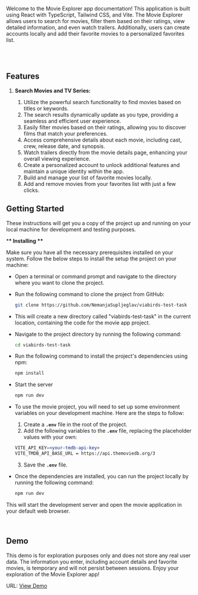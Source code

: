   <p >
Welcome to the Movie Explorer app documentation! This application is built using React with TypeScript, Tailwind CSS, and Vite. The Movie Explorer allows users to search for movies, filter them based on their ratings, view detailed information, and even watch trailers. Additionally, users can create accounts locally and add their favorite movies to a personalized favorites list.
  </p>

<br/>
<br/>

## Features

1. **Search Movies and TV Series:**

   1. Utilize the powerful search functionality to find movies based on titles or keywords.
   2. The search results dynamically update as you type, providing a seamless and efficient user experience.
   3. Easily filter movies based on their ratings, allowing you to discover films that match your preferences.
   4. Access comprehensive details about each movie, including cast, crew, release date, and synopsis.
   5. Watch trailers directly from the movie details page, enhancing your overall viewing experience.
   6. Create a personalized account to unlock additional features and maintain a unique identity within the app.
   7. Build and manage your list of favorite movies locally.
   8. Add and remove movies from your favorites list with just a few clicks.

## Getting Started

These instructions will get you a copy of the project up and running on your local machine for development and testing purposes.

\***\* Installing \*\***

Make sure you have all the necessary prerequisites installed on your system. Follow the below steps to install the setup the project on your machine:

- Open a terminal or command prompt and navigate to the directory where you want to clone the project.
- Run the following command to clone the project from GitHub:
  ```bash
  git clone https://github.com/NemanjaSupljeglav/viabirds-test-task
  ```
- This will create a new directory called "viabirds-test-task" in the current location, containing the code for the movie app project.
- Navigate to the project directory by running the following command:

  ```bash
  cd viabirds-test-task
  ```

- Run the following command to install the project's dependencies using npm:

  ```bash
  npm install
  ```

- Start the server

  ```bash
  npm run dev
  ```

- To use the movie project, you will need to set up some environment variables on your development machine. Here are the steps to follow:

  1. Create a **`.env`** file in the root of the project.
  2. Add the following variables to the **`.env`** file, replacing the placeholder values with your own:

  ```jsx
  VITE_API_KEY=<your-tmdb-api-key>
  VITE_TMDB_API_BASE_URL = https://api.themoviedb.org/3
  ```

  3. Save the **`.env`** file.

- Once the dependencies are installed, you can run the project locally by running the following command:
  ```bash
  npm run dev
  ```

This will start the development server and open the movie application in your default web browser.

<br/>

## Demo

This demo is for exploration purposes only and does not store any real user data. The information you enter, including account details and favorite movies, is temporary and will not persist between sessions. Enjoy your exploration of the Movie Explorer app!

URL: <a href="https://link/">View Demo</a>

